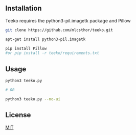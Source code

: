 ## Installation
Teeko requires the python3-pil.imagetk package and Pillow

```bash
git clone https://github.com/mlcsthor/teeko.git

apt-get install python3-pil.imagetk

pip install Pillow
#or pip install -r teeko/requirements.txt
```

## Usage

```bash
python3 teeko.py

# OR

python3 teeko.py --no-ui
```

## License
[MIT](https://choosealicense.com/licenses/mit/)
